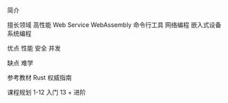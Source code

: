 简介

擅长领域
高性能 Web Service
WebAssembly
命令行工具
网络编程
嵌入式设备
系统编程

优点
性能
安全
并发

缺点
难学

参考教材 
Rust 权威指南

课程规划
1-12 入门
13 + 进阶